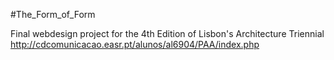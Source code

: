 #The_Form_of_Form

Final webdesign project for the 4th Edition of Lisbon's Architecture Triennial
http://cdcomunicacao.easr.pt/alunos/al6904/PAA/index.php
